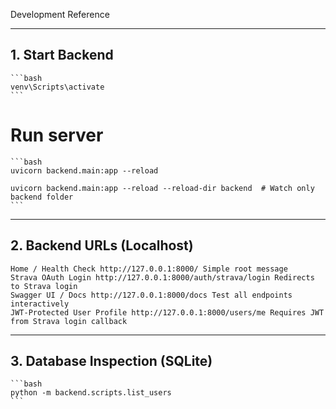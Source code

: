 Development Reference

---

## 1. Start Backend

    ```bash
    venv\Scripts\activate
    ```

# Run server

    ```bash
    uvicorn backend.main:app --reload

    uvicorn backend.main:app --reload --reload-dir backend  # Watch only backend folder
    ```

---

## 2. Backend URLs (Localhost)

    Home / Health Check http://127.0.0.1:8000/ Simple root message
    Strava OAuth Login http://127.0.0.1:8000/auth/strava/login Redirects to Strava login
    Swagger UI / Docs http://127.0.0.1:8000/docs Test all endpoints interactively
    JWT-Protected User Profile http://127.0.0.1:8000/users/me Requires JWT from Strava login callback

---

## 3. Database Inspection (SQLite)

    ```bash
    python -m backend.scripts.list_users
    ```
